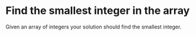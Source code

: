 # Find the smallest integer in the array
Given an array of integers your solution should find the smallest integer.